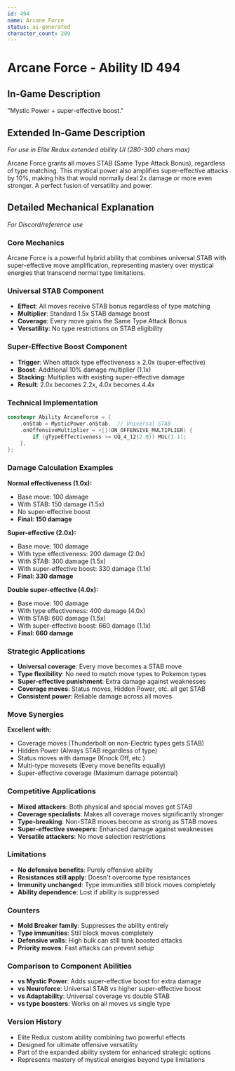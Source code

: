 ```yaml
---
id: 494
name: Arcane Force
status: ai-generated
character_count: 289
---
```


# Arcane Force - Ability ID 494

## In-Game Description
"Mystic Power + super-effective boost."

## Extended In-Game Description
*For use in Elite Redux extended ability UI (280-300 chars max)*

Arcane Force grants all moves STAB (Same Type Attack Bonus), regardless of type matching. This mystical power also amplifies super-effective attacks by 10%, making hits that would normally deal 2x damage or more even stronger. A perfect fusion of versatility and power.

## Detailed Mechanical Explanation
*For Discord/reference use*

### Core Mechanics
Arcane Force is a powerful hybrid ability that combines universal STAB with super-effective move amplification, representing mastery over mystical energies that transcend normal type limitations.

### Universal STAB Component
- **Effect**: All moves receive STAB bonus regardless of type matching
- **Multiplier**: Standard 1.5x STAB damage boost
- **Coverage**: Every move gains the Same Type Attack Bonus
- **Versatility**: No type restrictions on STAB eligibility

### Super-Effective Boost Component
- **Trigger**: When attack type effectiveness ≥ 2.0x (super-effective)
- **Boost**: Additional 10% damage multiplier (1.1x)
- **Stacking**: Multiplies with existing super-effective damage
- **Result**: 2.0x becomes 2.2x, 4.0x becomes 4.4x

### Technical Implementation
```c
constexpr Ability ArcaneForce = {
    .onStab = MysticPower.onStab,  // Universal STAB
    .onOffensiveMultiplier = +[](ON_OFFENSIVE_MULTIPLIER) {
        if (gTypeEffectiveness >= UQ_4_12(2.0)) MUL(1.1);
    },
};
```

### Damage Calculation Examples
**Normal effectiveness (1.0x):**
- Base move: 100 damage
- With STAB: 150 damage (1.5x)
- No super-effective boost
- **Final: 150 damage**

**Super-effective (2.0x):**
- Base move: 100 damage  
- With type effectiveness: 200 damage (2.0x)
- With STAB: 300 damage (1.5x)
- With super-effective boost: 330 damage (1.1x)
- **Final: 330 damage**

**Double super-effective (4.0x):**
- Base move: 100 damage
- With type effectiveness: 400 damage (4.0x)
- With STAB: 600 damage (1.5x)
- With super-effective boost: 660 damage (1.1x)
- **Final: 660 damage**

### Strategic Applications
- **Universal coverage**: Every move becomes a STAB move
- **Type flexibility**: No need to match move types to Pokemon types
- **Super-effective punishment**: Extra damage against weaknesses
- **Coverage moves**: Status moves, Hidden Power, etc. all get STAB
- **Consistent power**: Reliable damage across all moves

### Move Synergies
**Excellent with:**
- Coverage moves (Thunderbolt on non-Electric types gets STAB)
- Hidden Power (Always STAB regardless of type)
- Status moves with damage (Knock Off, etc.)
- Multi-type movesets (Every move benefits equally)
- Super-effective coverage (Maximum damage potential)

### Competitive Applications
- **Mixed attackers**: Both physical and special moves get STAB
- **Coverage specialists**: Makes all coverage moves significantly stronger
- **Type-breaking**: Non-STAB moves become as strong as STAB moves
- **Super-effective sweepers**: Enhanced damage against weaknesses
- **Versatile attackers**: No move selection restrictions

### Limitations
- **No defensive benefits**: Purely offensive ability
- **Resistances still apply**: Doesn't overcome type resistances
- **Immunity unchanged**: Type immunities still block moves completely
- **Ability dependence**: Lost if ability is suppressed

### Counters
- **Mold Breaker family**: Suppresses the ability entirely
- **Type immunities**: Still block moves completely
- **Defensive walls**: High bulk can still tank boosted attacks
- **Priority moves**: Fast attacks can prevent setup

### Comparison to Component Abilities
- **vs Mystic Power**: Adds super-effective boost for extra damage
- **vs Neuroforce**: Universal STAB vs higher super-effective boost
- **vs Adaptability**: Universal coverage vs double STAB
- **vs type boosters**: Works on all moves vs single type

### Version History
- Elite Redux custom ability combining two powerful effects
- Designed for ultimate offensive versatility
- Part of the expanded ability system for enhanced strategic options
- Represents mastery of mystical energies beyond type limitations